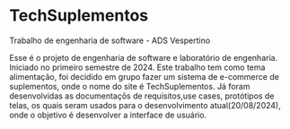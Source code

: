 # TechSuplementos
Trabalho de engenharia de software - ADS Vespertino

Esse é o projeto de engenharia de software e laboratório de engenharia.
Iniciado no primeiro semestre de 2024.
Este trabalho tem como tema alimentação, foi decidido em grupo fazer um sistema de e-commerce de suplementos, onde o nome do site é TechSuplementos.
Já foram desenvolvidas as documentaçõs de requisitos,use cases, protótipos de telas, os quais seram usados para o desenvolvimento atual(20/08/2024), onde o objetivo é desenvolver a interface de usuário.




